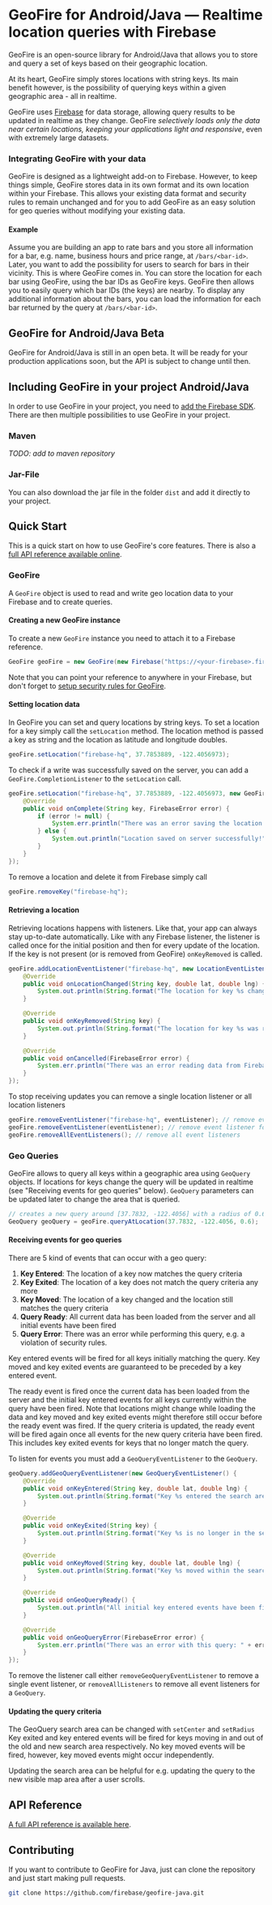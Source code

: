 # GeoFire for Android/Java — Realtime location queries with Firebase

GeoFire is an open-source library for Android/Java that allows you to store and query a
set of keys based on their geographic location.

At its heart, GeoFire simply stores locations with string keys. Its main
benefit however, is the possibility of querying keys within a given geographic
area - all in realtime.

GeoFire uses [Firebase](https://www.firebase.com/) for data storage, allowing
query results to be updated in realtime as they change. GeoFire *selectively
loads only the data near certain locations, keeping your applications light and
responsive*, even with extremely large datasets.

### Integrating GeoFire with your data

GeoFire is designed as a lightweight add-on to Firebase. However, to keep things
simple, GeoFire stores data in its own format and its own location within
your Firebase. This allows your existing data format and security rules to
remain unchanged and for you to add GeoFire as an easy solution for geo queries
without modifying your existing data.

#### Example
Assume you are building an app to rate bars and you store all information for a
bar, e.g. name, business hours and price range, at `/bars/<bar-id>`. Later, you
want to add the possibility for users to search for bars in their vicinity. This
is where GeoFire comes in. You can store the location for each bar using
GeoFire, using the bar IDs as GeoFire keys. GeoFire then allows you to easily
query which bar IDs (the keys) are nearby. To display any additional information
about the bars, you can load the information for each bar returned by the query
at `/bars/<bar-id>`.

## GeoFire for Android/Java Beta

GeoFire for Android/Java is still in an open beta. It will be ready for your
production applications soon, but the API is subject to change until then.

## Including GeoFire in your project Android/Java

In order to use GeoFire in your project, you need to [add the Firebase
SDK](https://www.firebase.com/docs/java-quickstart.html). There are then
multiple possibilities to use GeoFire in your project.

### Maven
*TODO: add to maven repository*

### Jar-File
You can also download the jar file in the folder `dist` and add it directly to
your project.

## Quick Start

This is a quick start on how to use GeoFire's core features. There is also a
[full API reference available
online](https://geofire-java.firebaseapp.com/docs/).

### GeoFire

A `GeoFire` object is used to read and write geo location data to your Firebase
and to create queries.

#### Creating a new GeoFire instance

To create a new `GeoFire` instance you need to attach it to a Firebase
reference.

```java
GeoFire geoFire = new GeoFire(new Firebase("https://<your-firebase>.firebaseio.com/"));
```
Note that you can point your reference to anywhere in your Firebase, but don't
forget to [setup security rules for
GeoFire](https://github.com/firebase/geofire/blob/master/examples/securityRules/rules.json).

#### Setting location data
In GeoFire you can set and query locations by string keys. To set a location for
a key simply call the `setLocation` method. The location method is passed a key
as string and the location as latitude and longitude doubles.

```java
geoFire.setLocation("firebase-hq", 37.7853889, -122.4056973);
```

To check if a write was successfully saved on the server, you can add a
`GeoFire.CompletionListener` to the `setLocation` call.
```java
geoFire.setLocation("firebase-hq", 37.7853889, -122.4056973, new GeoFire.CompletionListener() {
    @Override
    public void onComplete(String key, FirebaseError error) {
        if (error != null) {
            System.err.println("There was an error saving the location to GeoFire: " + error);
        } else {
            System.out.println("Location saved on server successfully!");
        }
    }
});
```

To remove a location and delete it from Firebase simply call
```java
geoFire.removeKey("firebase-hq");
```

#### Retrieving a location
Retrieving locations happens with listeners. Like that, your app can always
stay up-to-date automatically. Like with any Firebase listener, the listener
is called once for the initial position and then for every update of the
location. If the key is not present (or is removed from GeoFire) `onKeyRemoved`
is called.

```java
geoFire.addLocationEventListener("firebase-hq", new LocationEventListener() {
    @Override
    public void onLocationChanged(String key, double lat, double lng) {
        System.out.println(String.format("The location for key %s changed to [%f,%f]", key, lat, lng));
    }

    @Override
    public void onKeyRemoved(String key) {
        System.out.println(String.format("The location for key %s was removed", key));
    }

    @Override
    public void onCancelled(FirebaseError error) {
        System.err.println("There was an error reading data from Firebase: " + error);
    }
});
```

To stop receiving updates you can remove a single location listener or all
location listeners

```java
geoFire.removeEventListener("firebase-hq", eventListener); // remove event listener for single key
geoFire.removeEventListener(eventListener); // remove event listener for all keys
geoFire.removeAllEventListeners(); // remove all event listeners
```

### Geo Queries

GeoFire allows to query all keys within a geographic area using `GeoQuery`
objects. If locations for keys change the query will be updated in realtime (see
"Receiving events for geo queries" below). `GeoQuery` parameters can be updated
later to change the area that is queried.

```java
// creates a new query around [37.7832, -122.4056] with a radius of 0.6 kilometers
GeoQuery geoQuery = geoFire.queryAtLocation(37.7832, -122.4056, 0.6);
```

#### Receiving events for geo queries

There are 5 kind of events that can occur with a geo query:

1. **Key Entered**: The location of a key now matches the query criteria
2. **Key Exited**: The location of a key does not match the query criteria any more
3. **Key Moved**: The location of a key changed and the location still matches the query criteria
4. **Query Ready**: All current data has been loaded from the server and all
   initial events have been fired
5. **Query Error**: There was an error while performing this query, e.g. a
   violation of security rules.

Key entered events will be fired for all keys initially matching the query. Key
moved and key exited events are guaranteed to be preceded by a key entered
event.

The ready event is fired once the current data has been loaded from the server
and the initial key entered events for all keys currently within the query have
been fired. Note that locations might change while loading the data and key
moved and key exited events might therefore still occur before the ready event
was fired. If the query criteria is updated, the ready event will be fired
again once all events for the new query criteria have been fired. This includes
key exited events for keys that no longer match the query.

To listen for events you must add a `GeoQueryEventListener` to the `GeoQuery`.
```java
geoQuery.addGeoQueryEventListener(new GeoQueryEventListener() {
    @Override
    public void onKeyEntered(String key, double lat, double lng) {
        System.out.println(String.format("Key %s entered the search area at [%f,%f]", key, lat, lng));
    }

    @Override
    public void onKeyExited(String key) {
        System.out.println(String.format("Key %s is no longer in the search area", key));
    }

    @Override
    public void onKeyMoved(String key, double lat, double lng) {
        System.out.println(String.format("Key %s moved within the search area to [%f,%f]", key, lat, lng));
    }

    @Override
    public void onGeoQueryReady() {
        System.out.println("All initial key entered events have been fired!");
    }

    @Override
    public void onGeoQueryError(FirebaseError error) {
        System.err.println("There was an error with this query: " + error);
    }
});
```

To remove the listener call either `removeGeoQueryEventListener` to remove a
single event listener, or `removeAllListeners` to remove all event listeners
for a `GeoQuery`.

#### Updating the query criteria

The GeoQuery search area can be changed with `setCenter` and `setRadius` Key
exited and key entered events will be fired for keys moving in and out of
the old and new search area respectively. No key moved events will be
fired, however, key moved events might occur independently.

Updating the search area can be helpful for e.g. updating the query to the new
visible map area after a user scrolls.

## API Reference

[A full API reference is available here](https://geofire-java.firebaseapp.com/docs/).

## Contributing

If you want to contribute to GeoFire for Java, just can clone the repository
and just start making pull requests.
```bash
git clone https://github.com/firebase/geofire-java.git
```
